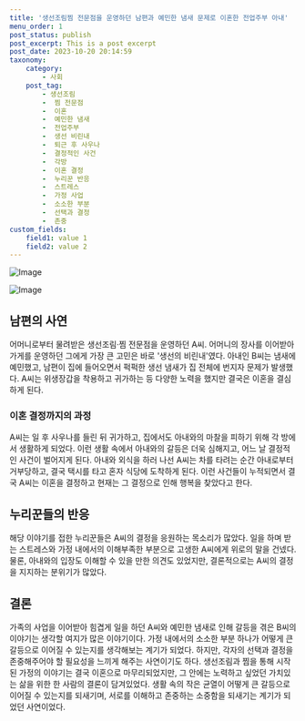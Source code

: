```yaml
---
title: '생선조림찜 전문점을 운영하던 남편과 예민한 냄새 문제로 이혼한 전업주부 아내'
menu_order: 1
post_status: publish
post_excerpt: This is a post excerpt
post_date: 2023-10-20 20:14:59
taxonomy:
    category:
        - 사회
    post_tag:
        - 생선조림
        -  찜 전문점
        -  이혼
        -  예민한 냄새
        -  전업주부
        -  생선 비린내
        -  퇴근 후 사우나
        -  결정적인 사건
        -  각방
        -  이혼 결정
        -  누리꾼 반응
        -  스트레스
        -  가정 사업
        -  소소한 부분
        -  선택과 결정
        -  존중
custom_fields:
    field1: value 1
    field2: value 2
---
```


![Image](https://imgnews.pstatic.net/image/277/2024/02/06/0005376768_001_20240206163604004.jpg?type=w647)

![Image](https://imgnews.pstatic.net/image/277/2024/02/06/0005376768_002_20240206163604036.jpg?type=w647)


## 남편의 사연
어머니로부터 물려받은 생선조림·찜 전문점을 운영하던 A씨. 어머니의 장사를 이어받아 가게를 운영하던 그에게 가장 큰 고민은 바로 '생선의 비린내'였다. 아내인 B씨는 냄새에 예민했고, 남편이 집에 들어오면서 퍽퍽한 생선 냄새가 집 전체에 번지자 문제가 발생했다. A씨는 위생장갑을 착용하고 귀가하는 등 다양한 노력을 했지만 결국은 이혼을 결심하게 된다. 

### 이혼 결정까지의 과정
A씨는 일 후 사우나를 들린 뒤 귀가하고, 집에서도 아내와의 마찰을 피하기 위해 각 방에서 생활하게 되었다. 이런 생활 속에서 아내와의 갈등은 더욱 심해지고, 어느 날 결정적인 사건이 벌어지게 된다. 아내와 외식을 하러 나선 A씨는 차를 타려는 순간 아내로부터 거부당하고, 결국 택시를 타고 혼자 식당에 도착하게 된다. 이런 사건들이 누적되면서 결국 A씨는 이혼을 결정하고 현재는 그 결정으로 인해 행복을 찾았다고 한다.

## 누리꾼들의 반응
해당 이야기를 접한 누리꾼들은 A씨의 결정을 응원하는 목소리가 많았다. 일을 하며 받는 스트레스와 가정 내에서의 이해부족한 부분으로 고생한 A씨에게 위로의 말을 건넸다. 물론, 아내와의 입장도 이해할 수 있을 만한 의견도 있었지만, 결론적으로는 A씨의 결정을 지지하는 분위기가 많았다.

## 결론
가족의 사업을 이어받아 힘겹게 일을 하던 A씨와 예민한 냄새로 인해 갈등을 겪은 B씨의 이야기는 생각할 여지가 많은 이야기이다. 가정 내에서의 소소한 부분 하나가 어떻게 큰 갈등으로 이어질 수 있는지를 생각해보는 계기가 되었다. 하지만, 각자의 선택과 결정을 존중해주어야 할 필요성을 느끼게 해주는 사연이기도 하다. 생선조림과 찜을 통해 시작된 가정의 이야기는 결국 이혼으로 마무리되었지만, 그 안에는 노력하고 싶었던 가치있는 삶을 위한 한 사람의 결론이 담겨있었다. 생활 속의 작은 균열이 어떻게 큰 갈등으로 이어질 수 있는지를 되새기며, 서로를 이해하고 존중하는 소중함을 되새기는 계기가 되었던 사연이었다.
